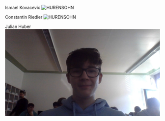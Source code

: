 Ismael Kovacevic
<img src="Ismael.png"
     alt="HURENSOHN"/>
     
Constantin Riedler
<img src="Constantin.png"
     alt="HURENSOHN"/>

Julian Huber
<img src="/docs/img/WIN_20221103_11_08_11_Pro.jpg"
     alt="HURENSOHN"/>

